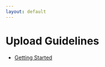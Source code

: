 ```yaml
---
layout: default
---
```


# Upload Guidelines
-  [Getting Started](/libraries/ingest-validation-tools/upload-guidelines/getting-started)
